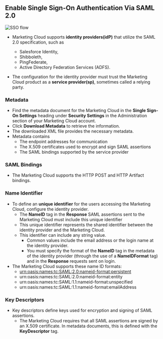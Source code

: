 ## Enable Single Sign-On Authentication Via SAML 2.0

![SSO flow](img/mc-sso-saml-1.png)

- Marketing Cloud supports **identity providers(idP)** that utilize the SAML 2.0 specification, such as 
    - Salesforce Identity, 
    - Shibboleth, 
    - PingFederate, 
    - Active Directory Federation Services (ADFS). 

- The configuration for the identity provider must trust the Marketing Cloud product as a **service provider(sp)**, sometimes called a relying party.

### Metadata
- Find the metadata document for the Marketing Cloud in the **Single Sign-On Settings** heading under **Security Settings** in the Administration section of your Marketing Cloud account. 
- Click **Download Metadata** to retrieve the information. 
- The downloaded XML file provides the necessary metadata.
- Metadata contains
    - The endpoint addresses for communication
    - The X.509 certificates used to encrypt and sign SAML assertions
    - The SAML bindings supported by the service provider

### SAML Bindings
- The Marketing Cloud supports the HTTP POST and HTTP Artifact bindings.

### Name Identifier
- To define an **unique identifier** for the users accessing the Marketing Cloud, configure the identity provider. 
    - The **NameID** tag in the **Response** SAML assertions sent to the Marketing Cloud must include this unique identifier
    - This unique identifier represents the shared identifier between the identity provider and the Marketing Cloud. 
    - This identifier can include any string value. 
        - Common values include the email address or the login name at the identity provider. 
        - You must specify the format of the **NameID** tag in the metadata of the identity provider (through the use of a **NameIDFormat** tag) and in the **Response** requests sent on login. 
- The Marketing Cloud supports these name ID formats:
    - [urn:oasis:names:tc:SAML:2.0:nameid-format:persistent](https://support.pingidentity.com/s/article/SAML-Name-ID-urn-oasis-names-tc-SAML-2-0-nameid-format-persistent)
    - urn:oasis:names:tc:SAML:2.0:nameid-format:entity
    - urn:oasis:names:tc:SAML:1.1:nameid-format:unspecified
    - urn:oasis:names:tc:SAML:1.1:nameid-format:emailAddress

### Key Descriptors
 - Key descriptors define keys used for encryption and signing of SAML assertions. 
    - The Marketing Cloud requires that all SAML assertions are signed by an X.509 certificate. In metadata documents, this is defined with the **KeyDescriptor** tag.
 
                                                     



